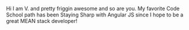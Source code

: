 Hi I am V. and pretty friggin awesome and so are you.  My favorite Code School path has been Staying Sharp with Angular JS
since I hope to be a great MEAN stack developer!
